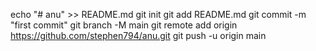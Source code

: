echo "# anu" >> README.md
git init
git add README.md
git commit -m "first commit"
git branch -M main
git remote add origin https://github.com/stephen794/anu.git
git push -u origin main
